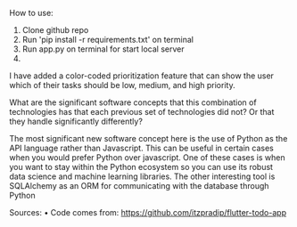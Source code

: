 How to use:

1. Clone github repo
2. Run 'pip install -r requirements.txt' on terminal
3. Run app.py on terminal for start local server
4.

I have added a color-coded prioritization feature that can show the user which of their tasks should be low, medium, and high priority.

What are the significant software concepts that this combination of technologies has that each previous set of technologies did not? Or that they handle significantly differently?

The most significant new software concept here is the use of Python as the API language rather than Javascript. This can be useful in certain cases when you would prefer Python over javascript. One of these cases is when you want to stay within the Python ecosystem so you can use its robust data science and machine learning libraries. The other interesting tool is SQLAlchemy as an ORM for communicating with the database through Python

Sources:
• Code comes from: https://github.com/itzpradip/flutter-todo-app
